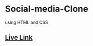 # Social-media-Clone
using HTML and CSS

## <a href="https://d-invisible.github.io/Social-media-Clone/"> Live Link </a>
